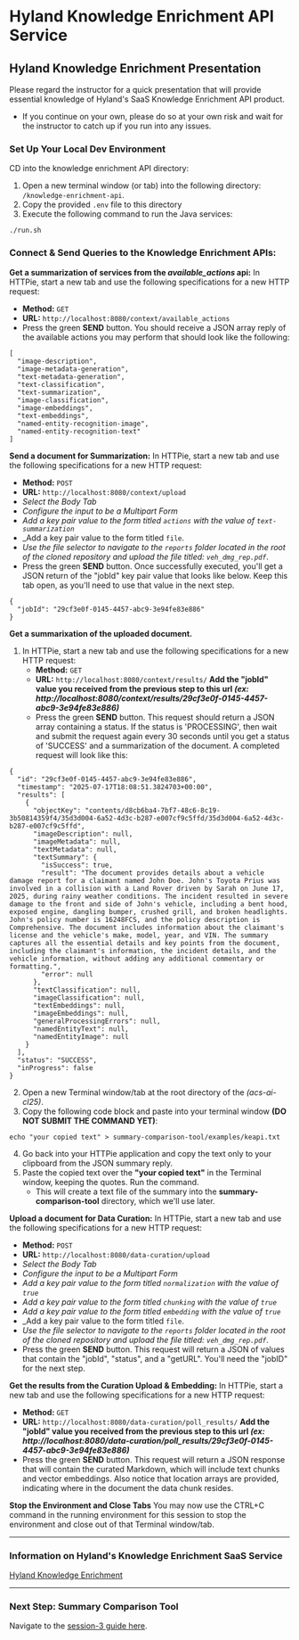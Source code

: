 # Hyland Knowledge Enrichment API Service


## Hyland Knowledge Enrichment Presentation
Please regard the instructor for a quick presentation that will provide essential knowledge of Hyland's SaaS Knowledge Enrichment API product. 
- If you continue on your own, please do so at your own risk and wait for the instructor to catch up if you run into any issues.



### Set Up Your Local Dev Environment
CD into the knowledge enrichment API directory:
1. Open a new terminal window (or tab) into the following directory: ```/knowledge-enrichment-api```.
2. Copy the provided `.env`  file to this directory
3. Execute the following command to run the Java services:
```
./run.sh
```


### Connect & Send Queries to the Knowledge Enrichment APIs:

**Get a summarization of services from the _available_actions_ api:**
In HTTPie, start a new tab and use the following specifications for a new HTTP request:
   - **Method:** ```GET```
   - **URL:** ```http://localhost:8080/context/available_actions```
   - Press the green **SEND** button.
You should receive a JSON array reply of the available actions you may perform that should look like the following:
```
[
  "image-description",
  "image-metadata-generation",
  "text-metadata-generation",
  "text-classification",
  "text-summarization",
  "image-classification",
  "image-embeddings",
  "text-embeddings",
  "named-entity-recognition-image",
  "named-entity-recognition-text"
]
```

**Send a document for Summarization:**
In HTTPie, start a new tab and use the following specifications for a new HTTP request:
   - **Method:** ```POST```
   - **URL:** ```http://localhost:8080/context/upload```
   - _Select the Body Tab_
   - _Configure the input to be a Multipart Form_
   - _Add a key pair value to the form titled ```actions``` with the value of ```text-summarization```_
   - _Add a key pair value to the form titled ```file```.
   - _Use the file selector to navigate to the ```reports``` folder located in the root of the cloned repository and upload the file titled: ```veh_dmg_rep.pdf```_.
   - Press the green **SEND** button.
Once successfully executed, you'll get a JSON return of the "jobId" key pair value that looks like below. Keep this tab open, as you'll need to use that value in the next step.
```
{
  "jobId": "29cf3e0f-0145-4457-abc9-3e94fe83e886"
}
```


**Get a summarixation of the uploaded document.**
1. In HTTPie, start a new tab and use the following specifications for a new HTTP request:
   - **Method:** ```GET```
   - **URL:** ```http://localhost:8080/context/results/``` **Add the "jobId" value you received from the previous step to this url _(ex: http://localhost:8080/context/results/29cf3e0f-0145-4457-abc9-3e94fe83e886)_**
   - Press the green **SEND** button.
This request should return a JSON array containing a status. If the status is 'PROCESSING', then wait and submit the request again every 30 seconds until you get a status of 'SUCCESS' and a summarization of the document.
A completed request will look like this:
```
{
  "id": "29cf3e0f-0145-4457-abc9-3e94fe83e886",
  "timestamp": "2025-07-17T18:08:51.3824703+00:00",
  "results": [
    {
      "objectKey": "contents/d8cb6ba4-7bf7-48c6-8c19-3b50814359f4/35d3d004-6a52-4d3c-b287-e007cf9c5ffd/35d3d004-6a52-4d3c-b287-e007cf9c5ffd",
      "imageDescription": null,
      "imageMetadata": null,
      "textMetadata": null,
      "textSummary": {
        "isSuccess": true,
        "result": "The document provides details about a vehicle damage report for a claimant named John Doe. John's Toyota Prius was involved in a collision with a Land Rover driven by Sarah on June 17, 2025, during rainy weather conditions. The incident resulted in severe damage to the front and side of John's vehicle, including a bent hood, exposed engine, dangling bumper, crushed grill, and broken headlights. John's policy number is 16248FCS, and the policy description is Comprehensive. The document includes information about the claimant's license and the vehicle's make, model, year, and VIN. The summary captures all the essential details and key points from the document, including the claimant's information, the incident details, and the vehicle information, without adding any additional commentary or formatting.",
        "error": null
      },
      "textClassification": null,
      "imageClassification": null,
      "textEmbeddings": null,
      "imageEmbeddings": null,
      "generalProcessingErrors": null,
      "namedEntityText": null,
      "namedEntityImage": null
    }
  ],
  "status": "SUCCESS",
  "inProgress": false
}
```
2. Open a new Terminal window/tab at the root directory of the _(acs-ai-cl25)_.
3. Copy the following code block and paste into your terminal window **(DO NOT SUBMIT THE COMMAND YET)**:
```
echo "your copied text" > summary-comparison-tool/examples/keapi.txt
```
4. Go back into your HTTPie application and copy the text only to your clipboard from the JSON summary reply.  
5. Paste the copied text over the **"your copied text"** in the Terminal window, keeping the quotes. Run the command. 
   - This will create a text file of the summary into the **summary-comparison-tool** directory, which we'll use later.  


**Upload a document for Data Curation:**
In HTTPie, start a new tab and use the following specifications for a new HTTP request:
   - **Method:** ```POST```
   - **URL:** ```http://localhost:8080/data-curation/upload```
   - _Select the Body Tab_
   - _Configure the input to be a Multipart Form_
   - _Add a key pair value to the form titled ```normalization``` with the value of ```true```_
   - _Add a key pair value to the form titled ```chunking``` with the value of ```true```_
   - _Add a key pair value to the form titled ```embedding``` with the value of ```true```_
   - _Add a key pair value to the form titled ```file```.
   - _Use the file selector to navigate to the ```reports``` folder located in the root of the cloned repository and upload the file titled: ```veh_dmg_rep.pdf```_.
   - Press the green **SEND** button.
This request will return a JSON of values that contain the "jobId", "status", and a "getURL". You'll need the "jobID" for the next step.


**Get the results from the Curation Upload & Embedding:**
In HTTPie, start a new tab and use the following specifications for a new HTTP request:
   - **Method:** ```GET```
   - **URL:** ```http://localhost:8080/data-curation/poll_results/``` **Add the "jobId" value you received from the previous step to this url _(ex: http://localhost:8080/data-curation/poll_results/29cf3e0f-0145-4457-abc9-3e94fe83e886)_**
   - Press the green **SEND** button.
This request will return a JSON response that will contain the curated Markdown, which will include text chunks and vector embeddings. Also notice that location arrays are provided, indicating where in the document the data chunk resides.


**Stop the Environment and Close Tabs**
You may now use the CTRL+C command in the running environment for this session to stop the environment and close out of that Terminal window/tab.

---

### Information on Hyland's Knowledge Enrichment SaaS Service
[Hyland Knowledge Enrichment](https://hyland.github.io/ContentIntelligence-Docs/KnowledgeEnrichment/Overview)


---

### Next Step: Summary Comparison Tool
Navigate to the [session-3 guide here](./session-3.md).


